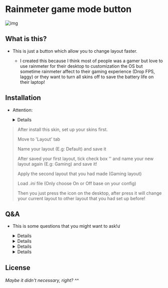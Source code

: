 # Rainmeter game mode button

![img](./img/gamemodebtn.png)

## What is this?

* This is just a button which allow you to change layout faster.

	* I created this because I think most of people was a gamer but love to use rainmeter for their desktop to customization the OS but sometime rainmeter affect to their gaming experience (Drop FPS, laggy) or they want to turn all skins off to save the battery life on their laptop!

## Installation

* Attention:

	<details>
		<sumary>This skins only change 2 layout</sumary>
			<br>
			Although this skins will create a button allow you to change between layout faster but I created this for gaming only. That also mean it can change 1 layout for one *.ini file (Total 2 files: On and Off).
	</details>

> After install this skin, set up your skins first.
>
> Move to 'Layout' tab
>
> Name your layout (E.g: Default) and save it
>
> After saved your first layout, tick check box '' and name your new layout again (E.g: Gaming) and save it!
>
> Apply the second layout that you had made (Gaming layout)
>
> Load *.ini* file (Only choose On or Off base on your config)
>
> Then you just press the icon on the desktop, after press it will change your current layout to other layout that you had set up before!

## Q&A

* This is some questions that you might want to ask!ư

	<details>
			<sumary>Q: Can I change the icon?</sumary>
			<br>
			A: You can chang the icon via @Resources folder. Also if you want to change to other layout (Not for gaming), just open the *.ini file and head to 'LeftMouseUpAction' and change the layout to your layout (e.g: Change the 'Gaming' to 'Best layout')
	</details>

	<details>
			<sumary>Q: I don't want to use layout named 'Gaming' or 'Default', can I change it to other name or I force to use that name?</sumary>
			<br>
			A: You can chang the name of your layout in rainmeter first. Then you can open the .ini file. Head to 'LeftMouseUpAction' and you will see the layout named. ('Gaming' or 'Default' base on your file you open). All you have to do is just rename that layout named you had set!
	</details>

	<details>
			<sumary>Q: Why don't you created a button that can changed multiple layout?</sumary>
			<br>
			A: Actually, this skins was based from [Sonder](https://github.com/mpurses/Sonder) for the background icon and [Quick change multiple layout using button](https://forum.rainmeter.net/viewtopic.php?t=16838). I can created more but I think it is not necessary because many people only use 1 layout for their skin. Also I think that it's very hard to create a skins which can changed more than 2 layout (I can do it but it's UI problem).
	</details>

	<details>
			<sumary>Q: But I have more than 2 layout, and I did not focus too much about the UI. How can I create a skin which can change layout quickly?</sumary>
			<br>
			A: You can check [here](https://forum.rainmeter.net/viewtopic.php?t=18937#p102376) if you want!
	</details>

## License

<h6 algin="center">Maybe it didn't necessary, right? ^^</h6>

